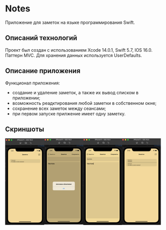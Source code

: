 # Notes
Приложение для заметок на языке программирования Swift. 

## Описаний технологий
Проект был создан с использованием Xcode 14.0.1, Swift 5.7, IOS 16.0. Паттерн MVC. Для хранения данных используется UserDefaults.

## Описание приложения
Функционал приложения:
* создание и удаление заметок, а также их вывод списком в приложении;
* возможность реадктирования любой заметки в собственном окне;
* сохранение всех заметок между сеансами;
* при первом запуске прилжение имеет одну заметку.

## Скриншоты
![Algorithm schema](./Screenshots.jpg)
